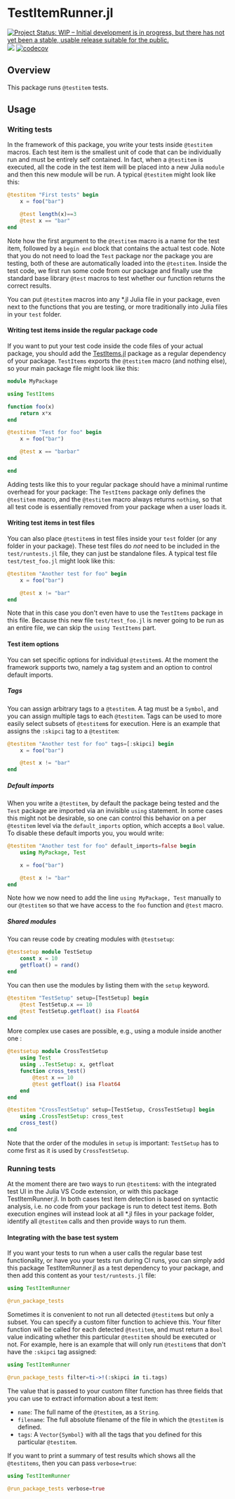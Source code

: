 # TestItemRunner.jl

[![Project Status: WIP – Initial development is in progress, but there has not yet been a stable, usable release suitable for the public.](https://www.repostatus.org/badges/latest/wip.svg)](https://www.repostatus.org/#wip)
![](https://github.com/julia-vscode/TestItemRunner.jl/workflows/Run%20tests/badge.svg)
[![codecov](https://codecov.io/gh/julia-vscode/TestItemRunner.jl/branch/main/graph/badge.svg)](https://codecov.io/gh/julia-vscode/TestItemRunner.jl)

## Overview

This package runs `@testitem` tests.

## Usage

### Writing tests

In the framework of this package, you write your tests inside `@testitem` macros. Each test item is the smallest unit of code that can be individually run and must be entirely self contained. In fact, when a `@testitem` is executed, all the code in the test item will be placed into a new Julia `module` and then this new module will be run. A typical `@testitem` might look like this:

```julia
@testitem "First tests" begin
    x = foo("bar")

    @test length(x)==3
    @test x == "bar"
end
```

Note how the first argument to the `@testitem` macro is a name for the test item, followed by a `begin end` block that contains the actual test code. Note that you do not need to load the `Test` package nor the package you are testing, both of these are automatically loaded into the `@testitem`. Inside the test code, we first  run some code from our package and finally use the standard base library `@test` macros to test whether our function returns the correct results.

You can put `@testitem` macros into any *.jl Julia file in your package, even next to the functions that you are testing, or more traditionally into Julia files in your `test` folder. 

#### Writing test items inside the regular package code

If you want to put your test code inside the code files of your actual package, you should add the [TestItems.jl](https://github.com/julia-vscode/TestItems.jl) package as a regular dependency of your package. `TestItems` exports the `@testitem` macro (and nothing else), so your main package file might look like this:

```julia
module MyPackage

using TestItems

function foo(x)
    return x*x
end

@testitem "Test for foo" begin
    x = foo("bar")

    @test x == "barbar"
end

end
```

Adding tests like this to your regular package should have a minimal runtime overhead for your package: The `TestItems` package only defines the `@testitem` macro, and the `@testitem` macro always returns `nothing`, so that all test code is essentially removed from your package when a user loads it.

#### Writing test items in test files

You can also place `@testitem`s in test files inside your `test` folder (or any folder in your package). These test files do _not_ need to be included in the `test/runtests.jl` file, they can just be standalone files. A typical test file `test/test_foo.jl` might look like this:

```julia
@testitem "Another test for foo" begin
    x = foo("bar")

    @test x != "bar"
end
```

Note that in this case you don't even have to use the `TestItems` package in this file. Because this new file `test/test_foo.jl` is never going to be run as an entire file, we can skip the `using TestItems` part.

#### Test item options

You can set specific options for individual `@testitem`s. At the moment the framework supports two, namely a tag system and an option to control default imports.

##### Tags

You can assign arbitrary tags to a `@testitem`. A tag must be a `Symbol`, and you can assign multiple tags to each `@testitem`. Tags can be used to more easily select subsets of `@testitem`s for execution. Here is an example that assigns the `:skipci` tag to a `@testitem`:

```julia
@testitem "Another test for foo" tags=[:skipci] begin
    x = foo("bar")

    @test x != "bar"
end
```

##### Default imports

When you write a `@testitem`, by default the package being tested and the `Test` package are imported via an invisible `using` statement. In some cases this might not be desirable, so one can control this behavior on a per `@testitem` level via the `default_imports` option, which accepts a `Bool` value. To disable these default imports you, you would write:

```julia
@testitem "Another test for foo" default_imports=false begin
    using MyPackage, Test

    x = foo("bar")

    @test x != "bar"
end
```

Note how we now need to add the line `using MyPackage, Test` manually to our `@testitem` so that we have access to the `foo` function and `@test` macro.

##### Shared modules

You can reuse code by creating modules with `@testsetup`:

```julia
@testsetup module TestSetup
    const x = 10
    getfloat() = rand()
end
```

You can then use the modules by listing them with the `setup` keyword.

```julia
@testitem "TestSetup" setup=[TestSetup] begin
    @test TestSetup.x == 10
    @test TestSetup.getfloat() isa Float64
end
```

More complex use cases are possible, e.g., using a module inside another one :

```julia
@testsetup module CrossTestSetup
    using Test
    using ..TestSetup: x, getfloat
    function cross_test()
        @test x == 10
        @test getfloat() isa Float64
    end
end

@testitem "CrossTestSetup" setup=[TestSetup, CrossTestSetup] begin
    using .CrossTestSetup: cross_test
    cross_test()
end
```

Note that the order of the modules in `setup` is important: `TestSetup` has to come first as it is used by `CrossTestSetup`.

### Running tests

At the moment there are two ways to run `@testitem`s: with the integrated test UI in the Julia VS Code extension, or with this package TestItemRunner.jl. In both cases test item detection is based on syntactic analysis, i.e. no code from your package is run to detect test items. Both execution engines will instead look at all *.jl files in your package folder, identify all `@testitem` calls and then provide ways to run them.

#### Integrating with the base test system

If you want your tests to run when a user calls the regular base test functionality, or have you your tests run during CI runs, you can simply add this package TestItemRunner.jl as a test dependency to your package, and then add this content as your `test/runtests.jl` file:

```julia
using TestItemRunner

@run_package_tests
```

Sometimes it is convenient to not run all detected `@testitem`s but only a subset. You can specify a custom filter function to achieve this. Your filter function will be called for each detected `@testitem`, and must return a `Bool` value indicating whether this particular `@testitem` should be executed or not. For example, here is an example that will only run `@testitem`s that don't have the `:skipci` tag assigned:

```julia
using TestItemRunner

@run_package_tests filter=ti->!(:skipci in ti.tags)
```

The value that is passed to your custom filter function has three fields that you can use to extract information about a test item:
- `name`: The full name of the `@testitem`, as a `String`.
- `filename`: The full absolute filename of the file in which the `@testitem` is defined.
- `tags`: A `Vector{Symbol}` with all the tags that you defined for this particular `@testitem`.

If you want to print a summary of test results which shows all the `@testitems`, then you can pass `verbose=true`:

```julia
using TestItemRunner

@run_package_tests verbose=true
```
